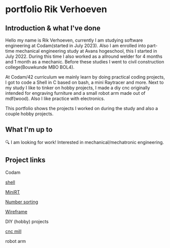# portfolio Rik Verhoeven

## Introduction & what I've done

Hello my name is Rik Verhoeven,
currently I am studying software engineering at Codam(started in July 2023).
Also I am enrolled into part-time mechanical engineering study at Avans hogeschool, this I started in July 2022.
During this time I also worked as a allround welder for 4 months and 1 month as a mechanic.
Before these studies I went to civil construction college(Bouwkunde MBO BOL4).

At Codam/42 curriculum we mainly learn by doing practical coding projects, I got to code a Shell in C based on bash, a mini Raytracer and more.
Next to my study I like to tinker on hobby projects, I made a diy cnc originally intended for engraving furniture and a small robot arm made out of mdf(wood).
Also I like practice with electronics.

This portfolio shows the projects I worked on during the study and also a couple hobby projects.

## What I'm up to
🔍 I am looking for work!
Interested in mechanical/mechatronic engineering.

## Project links
Codam

[shell](https://github.com/Rikkopanda/minishell)

[MiniRT](https://github.com/Rikkopanda/Mini_RT)

[Number sorting](https://github.com/Rikkopanda/pushswap)

[Wireframe](https://github.com/Rikkopanda/FDF)

DIY (hobby) projects

[cnc mill](https://github.com/Rikkopanda/portfolio/blob/main/diy_cnc/README.md)

robot arm







